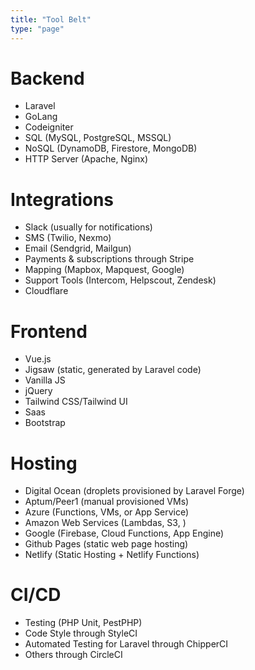 ```yaml
---
title: "Tool Belt"
type: "page"
---
```


# Backend
* Laravel
* GoLang
* Codeigniter
* SQL (MySQL, PostgreSQL, MSSQL)
* NoSQL (DynamoDB, Firestore, MongoDB)
* HTTP Server (Apache, Nginx)

	
# Integrations
* Slack (usually for notifications)
* SMS (Twilio, Nexmo)
* Email (Sendgrid, Mailgun)
* Payments & subscriptions through Stripe
* Mapping (Mapbox, Mapquest, Google)
* Support Tools (Intercom, Helpscout, Zendesk)
* Cloudflare


# Frontend
* Vue.js
* Jigsaw (static, generated by Laravel code)
* Vanilla JS
* jQuery
* Tailwind CSS/Tailwind UI
* Saas
* Bootstrap


# Hosting
* Digital Ocean (droplets provisioned by Laravel Forge)
* Aptum/Peer1 (manual provisioned VMs)
* Azure (Functions, VMs, or App Service)
* Amazon Web Services (Lambdas, S3, )
* Google (Firebase, Cloud Functions, App Engine)
* Github Pages (static web page hosting)
* Netlify (Static Hosting + Netlify Functions)


# CI/CD
* Testing (PHP Unit, PestPHP)
* Code Style through StyleCI
* Automated Testing for Laravel through ChipperCI
* Others through CircleCI
